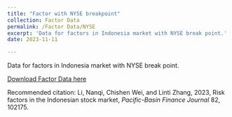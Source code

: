 ```yaml
---
title: "Factor with NYSE breakpoint"
collection: Factor Data
permalink: /Factor Data/NYSE
excerpt: 'Data for factors in Indonesia market with NYSE break point.'
date: 2023-11-11

---
```

Data for factors in Indonesia market with NYSE break point.

[Download Factor Data here](https://sammmar98.github.io/IDN_Factors.github.io//files/hml_idn_5port_NYSE.csv)

Recommended citation: Li, Nanqi, Chishen Wei, and Linti Zhang, 2023, Risk factors in the Indonesian stock market, *Pacific-Basin Finance Journal* 82, 102175.